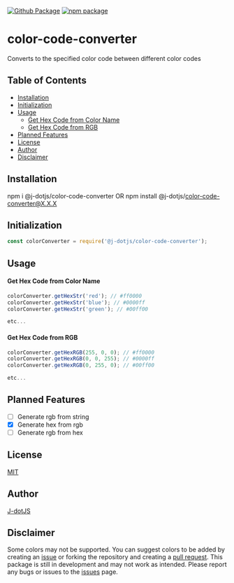 [![Github Package](https://github.com/J-dotjs/color-code-converter/actions/workflows/npm-publish-github-packages.yml/badge.svg)](https://github.com/J-dotjs/color-code-converter/actions/workflows/npm-publish-github-packages.yml)
[![npm package](https://github.com/J-dotjs/color-code-converter/actions/workflows/npm-publish.yml/badge.svg)](https://github.com/J-dotjs/color-code-converter/actions/workflows/npm-publish.yml)

# color-code-converter
Converts to the specified color code between different color codes

## Table of Contents
- [Installation](#installation)
- [Initialization](#initialization)
- [Usage](#usage)
    - [Get Hex Code from Color Name](#get-hex-code-from-color-name)
    - [Get Hex Code from RGB](#get-hex-code-from-rgb)
- [Planned Features](#planned-features)
- [License](#license)
- [Author](#author)
- [Disclaimer](#disclaimer)

## Installation

npm i @j-dotjs/color-code-converter OR npm install @j-dotjs/color-code-converter@X.X.X

## Initialization
```node.js
const colorConverter = require('@j-dotjs/color-code-converter');
```

## Usage
#### Get Hex Code from Color Name
```node.js
colorConverter.getHexStr('red'); // #ff0000
colorConverter.getHexStr('blue'); // #0000ff
colorConverter.getHexStr('green'); // #00ff00

etc...
```
#### Get Hex Code from RGB
```node.js
colorConverter.getHexRGB(255, 0, 0); // #ff0000
colorConverter.getHexRGB(0, 0, 255); // #0000ff
colorConverter.getHexRGB(0, 255, 0); // #00ff00

etc...
```

## Planned Features
- [ ] Generate rgb from string
- [x] Generate hex from rgb
- [ ] Generate rgb from hex

## License
[MIT](https://choosealicense.com/licenses/mit/)

## Author
[J-dotJS](https://github.com/J-dotjs)

## Disclaimer
Some colors may not be supported. You can suggest colors to be added by creating an [issue](https://github.com/J-dotjs/color-hex-generator/issues) or forking the repository and creating a [pull request](https://github.com/J-dotjs/color-hex-generator/pulls).
This package is still in development and may not work as intended. Please report any bugs or issues to the [issues](https://github.com/J-dotjs/color-hex-generator/issues) page.
